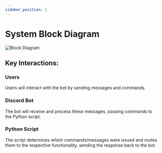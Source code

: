 ```yaml
---
sidebar_position: 2
---
```


# System Block Diagram

![Block Diagram](https://github.com/Capstone-Projects-2023-Fall/project-language-learning-discord-bot/assets/74037708/de80c350-2152-4e7d-897f-45ccbbdfd545)

## Key Interactions:
### Users
Users will interact with the bot by sending messages and commands.

### Discord Bot
The bot will receive and process these messages, passing commands to the Python script.

### Python Script
The script determines which commands/messages were issued and routes them to the respective functionality, sending the response back to the bot. 
